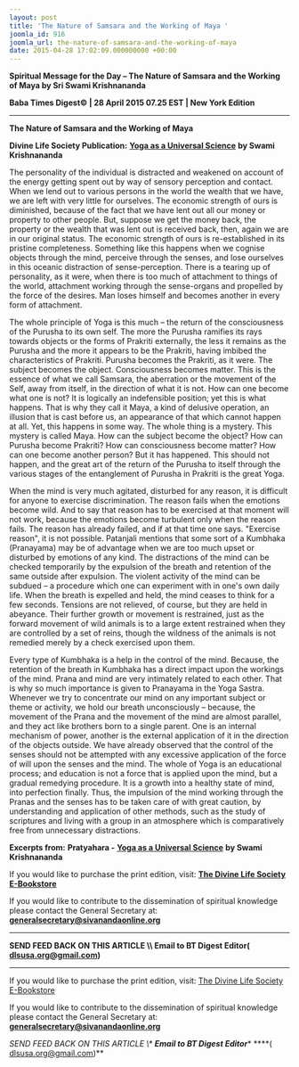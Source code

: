 ```yaml
---
layout: post
title: 'The Nature of Samsara and the Working of Maya '
joomla_id: 916
joomla_url: the-nature-of-samsara-and-the-working-of-maya
date: 2015-04-28 17:02:09.000000000 +00:00
---
```

  

















































**Spiritual Message for the Day – The Nature of Samsara and the Working of Maya by Sri Swami Krishnananda**

**Baba Times Digest© | 28 April 2015 07.25 EST | New York Edition**



* * *

**The Nature of Samsara and the Working of Maya**

**Divine Life Society Publication:** [**Yoga as a Universal Science**](http://www.swami-krishnananda.org/univ/univ_14.html) **by Swami Krishnananda**

The personality of the individual is distracted and weakened on account of the energy getting spent out by way of sensory perception and contact. When we lend out to various persons in the world the wealth that we have, we are left with very little for ourselves. The economic strength of ours is diminished, because of the fact that we have lent out all our money or property to other people. But, suppose we get the money back, the property or the wealth that was lent out is received back, then, again we are in our original status. The economic strength of ours is re-established in its pristine completeness. Something like this happens when we cognise objects through the mind, perceive through the senses, and lose ourselves in this oceanic distraction of sense-perception. There is a tearing up of personality, as it were, when there is too much of attachment to things of the world, attachment working through the sense-organs and propelled by the force of the desires. Man loses himself and becomes another in every form of attachment.

The whole principle of Yoga is this much – the return of the consciousness of the Purusha to its own self. The more the Purusha ramifies its rays towards objects or the forms of Prakriti externally, the less it remains as the Purusha and the more it appears to be the Prakriti, having imbibed the characteristics of Prakriti. Purusha becomes the Prakriti, as it were. The subject becomes the object. Consciousness becomes matter. This is the essence of what we call Samsara, the aberration or the movement of the Self, away from itself, in the direction of what it is not. How can one become what one is not? It is logically an indefensible position; yet this is what happens. That is why they call it Maya, a kind of delusive operation, an illusion that is cast before us, an appearance of that which cannot happen at all. Yet, this happens in some way. The whole thing is a mystery. This mystery is called Maya. How can the subject become the object? How can Purusha become Prakriti? How can consciousness become matter? How can one become another person? But it has happened. This should not happen, and the great art of the return of the Purusha to itself through the various stages of the entanglement of Purusha in Prakriti is the great Yoga.

When the mind is very much agitated, disturbed for any reason, it is difficult for anyone to exercise discrimination. The reason fails when the emotions become wild. And to say that reason has to be exercised at that moment will not work, because the emotions become turbulent only when the reason fails. The reason has already failed, and if at that time one says. "Exercise reason", it is not possible. Patanjali mentions that some sort of a Kumbhaka (Pranayama) may be of advantage when we are too much upset or disturbed by emotions of any kind. The distractions of the mind can be checked temporarily by the expulsion of the breath and retention of the same outside after expulsion. The violent activity of the mind can be subdued – a procedure which one can experiment with in one's own daily life. When the breath is expelled and held, the mind ceases to think for a few seconds. Tensions are not relieved, of course, but they are held in abeyance. Their further growth or movement is restrained, just as the forward movement of wild animals is to a large extent restrained when they are controlled by a set of reins, though the wildness of the animals is not remedied merely by a check exercised upon them.

Every type of Kumbhaka is a help in the control of the mind. Because, the retention of the breath in Kumbhaka has a direct impact upon the workings of the mind. Prana and mind are very intimately related to each other. That is why so much importance is given to Pranayama in the Yoga Sastra. Whenever we try to concentrate our mind on any important subject or theme or activity, we hold our breath unconsciously – because, the movement of the Prana and the movement of the mind are almost parallel, and they act like brothers born to a single parent. One is an internal mechanism of power, another is the external application of it in the direction of the objects outside. We have already observed that the control of the senses should not be attempted with any excessive application of the force of will upon the senses and the mind. The whole of Yoga is an educational process; and education is not a force that is applied upon the mind, but a gradual remedying procedure. It is a growth into a healthy state of mind, into perfection finally. Thus, the impulsion of the mind working through the Pranas and the senses has to be taken care of with great caution, by understanding and application of other methods, such as the study of scriptures and living with a group in an atmosphere which is comparatively free from unnecessary distractions.



**Excerpts from:**  **Pratyahara -** [**Yoga as a Universal Science**](http://www.swami-krishnananda.org/univ/univ_14.html) **by Swami Krishnananda**

If you would like to purchase the print edition, visit: **[The Divine Life Society E-Bookstore](http://www.dlshq.org/download/download.htm)**

If you would like to contribute to the dissemination of spiritual knowledge please contact the General Secretary at: [](mailto:%20%3Cscript%20type=%27text/javascript%27%3E%20%3C%21--%20var%20prefix%20=%20%27ma%27%20+%20%27il%27%20+%20%27to%27;%20var%20path%20=%20%27hr%27%20+%20%27ef%27%20+%20%27=%27;%20var%20addy57016%20=%20%27generalsecretary%27%20+%20%27@%27;%20addy57016%20=%20addy57016%20+%20%27sivanandaonline%27%20+%20%27.%27%20+%20%27org%27;%20document.write%28%27%3Ca%20%27%20+%20path%20+%20%27%5C%27%27%20+%20prefix%20+%20%27:%27%20+%20addy57016%20+%20%27%5C%27%3E%27%29;%20document.write%28addy57016%29;%20document.write%28%27%3C%5C/a%3E%27%29;%20//--%3E%5Cn%20%3C/script%3E%3Cscript%20type=%27text/javascript%27%3E%20%3C%21--%20document.write%28%27%3Cspan%20style=%5C%27display:%20none;%5C%27%3E%27%29;%20//--%3E%20%3C/script%3EThis%20email%20address%20is%20being%20protected%20from%20spambots.%20You%20need%20JavaScript%20enabled%20to%20view%20it.%20%3Cscript%20type=%27text/javascript%27%3E%20%3C%21--%20document.write%28%27%3C/%27%29;%20document.write%28%27span%3E%27%29;%20//--%3E%20%3C/script%3E?subject=Contribution%20to%20Dissemination%20of%20Spiritual%20Knowledge) **generalsecretary@sivanandaonline.org**

****

**SEND FEED BACK ON THIS ARTICLE \\\ Email to BT Digest Editor[](mailto:%20%3Cscript%20type=%27text/javascript%27%3E%20%3C%21--%20var%20prefix%20=%20%27ma%27%20+%20%27il%27%20+%20%27to%27;%20var%20path%20=%20%27hr%27%20+%20%27ef%27%20+%20%27=%27;%20var%20addy72654%20=%20%27dlsusa.org%27%20+%20%27@%27;%20addy72654%20=%20addy72654%20+%20%27gmail%27%20+%20%27.%27%20+%20%27com%27;%20document.write%28%27%3Ca%20%27%20+%20path%20+%20%27%5C%27%27%20+%20prefix%20+%20%27:%27%20+%20addy72654%20+%20%27%5C%27%3E%27%29;%20document.write%28addy72654%29;%20document.write%28%27%3C%5C/a%3E%27%29;%20//--%3E%5Cn%20%3C/script%3E%3Cscript%20type=%27text/javascript%27%3E%20%3C%21--%20document.write%28%27%3Cspan%20style=%5C%27display:%20none;%5C%27%3E%27%29;%20//--%3E%20%3C/script%3EThis%20email%20address%20is%20being%20protected%20from%20spambots.%20You%20need%20JavaScript%20enabled%20to%20view%20it.%20%3Cscript%20type=%27text/javascript%27%3E%20%3C%21--%20document.write%28%27%3C/%27%29;%20document.write%28%27span%3E%27%29;%20//--%3E%20%3C/script%3E?subject=DLS%20Posts)( [dlsusa.org@gmail.com](mailto:dlsusa.org@gmail.com))**



* * *



  

If you would like to purchase the print edition, visit: [The Divine Life Society E-Bookstore](http://www.dlshq.org/download/download.htm)

If you would like to contribute to the dissemination of spiritual knowledge please contact the General Secretary at: **[generalsecretary@sivanandaonline.org](mailto:generalsecretary@sivanandaonline.org)**

**SEND FEED BACK ON THIS ARTICLE \\\**  **Email to BT Digest Editor**** [](mailto:%20%3Cscript%20type=%27text/javascript%27%3E%20%3C%21--%20var%20prefix%20=%20%27ma%27%20+%20%27il%27%20+%20%27to%27;%20var%20path%20=%20%27hr%27%20+%20%27ef%27%20+%20%27=%27;%20var%20addy72654%20=%20%27dlsusa.org%27%20+%20%27@%27;%20addy72654%20=%20addy72654%20+%20%27gmail%27%20+%20%27.%27%20+%20%27com%27;%20document.write%28%27%3Ca%20%27%20+%20path%20+%20%27%5C%27%27%20+%20prefix%20+%20%27:%27%20+%20addy72654%20+%20%27%5C%27%3E%27%29;%20document.write%28addy72654%29;%20document.write%28%27%3C%5C/a%3E%27%29;%20//--%3E%5Cn%20%3C/script%3E%3Cscript%20type=%27text/javascript%27%3E%20%3C%21--%20document.write%28%27%3Cspan%20style=%5C%27display:%20none;%5C%27%3E%27%29;%20//--%3E%20%3C/script%3EThis%20email%20address%20is%20being%20protected%20from%20spambots.%20You%20need%20JavaScript%20enabled%20to%20view%20it.%20%3Cscript%20type=%27text/javascript%27%3E%20%3C%21--%20document.write%28%27%3C/%27%29;%20document.write%28%27span%3E%27%29;%20//--%3E%20%3C/script%3E?subject=DLS%20Posts)****( [dlsusa.org@gmail.com](mailto:dlsusa.org@gmail.com))**  
